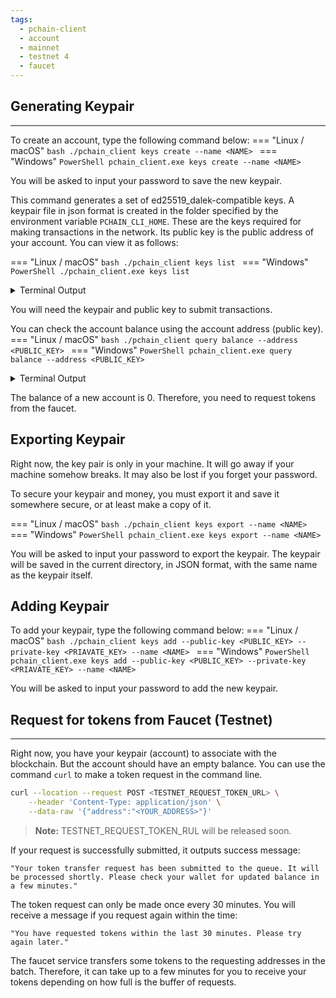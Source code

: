 ```yaml
---
tags:
  - pchain-client
  - account
  - mainnet
  - testnet 4
  - faucet
---
```


## Generating Keypair
---

To create an account, type the following command below:
=== "Linux / macOS"
    ```bash
    ./pchain_client keys create --name <NAME>
    ```
=== "Windows"
    ```PowerShell
    pchain_client.exe keys create --name <NAME>
    ```

You will be asked to input your password to save the new keypair.

This command generates a set of ed25519_dalek-compatible keys. A keypair file in json format is created in the folder specified by the environment variable `PCHAIN_CLI_HOME`. These are the keys required for making transactions in the network. Its public key is the public address of your account. You can view it as follows:

=== "Linux / macOS"
    ```bash
    ./pchain_client keys list
    ```
=== "Windows"
    ```PowerShell
    ./pchain_client.exe keys list
    ```

<details><summary>Terminal Output</summary>
```bash
Keypair Name (First 50 char)                        Public key 
-------------------------                           ------------------------- 
doc                                                 mF0a_r31a_cNNnKbngoUGUuy71V_l872yGxy7iwIBwA
```
</details>

You will need the keypair and public key to submit transactions.

You can check the account balance using the account address (public key).
=== "Linux / macOS"
    ```bash
    ./pchain_client query balance --address <PUBLIC_KEY>
    ```
=== "Windows"
    ```PowerShell
    pchain_client.exe query balance --address <PUBLIC_KEY>
    ```
<details><summary>Terminal Output</summary>
```bash
0
```
</details>

The balance of a new account is 0. Therefore, you need to request tokens from the faucet.

## Exporting Keypair

Right now, the key pair is only in your machine. It will go away if your machine somehow breaks. It may also be lost if you forget your password. 

To secure your keypair and money, you must export it and save it somewhere secure, or at least make a copy of it.

=== "Linux / macOS"
    ```bash
    ./pchain_client keys export --name <NAME>
    ```
=== "Windows"
    ```PowerShell
    pchain_client.exe keys export --name <NAME>
    ```

You will be asked to input your password to export the keypair. The keypair will be saved in the current directory, in JSON format, with the same name as the keypair itself.

## Adding Keypair

To add your keypair, type the following command below:
=== "Linux / macOS"
    ```bash
    ./pchain_client keys add --public-key <PUBLIC_KEY> --private-key <PRIAVATE_KEY> --name <NAME>
    ```
=== "Windows"
    ```PowerShell
    pchain_client.exe keys add --public-key <PUBLIC_KEY> --private-key <PRIAVATE_KEY> --name <NAME>
    ```

You will be asked to input your password to add the new keypair.

## Request for tokens from Faucet (Testnet)
---

Right now, you have your keypair (account) to associate with the blockchain. But the account should have an empty balance. You can use the command `curl` to make a token request in the command line.

<!-- ```bash
curl --location --request POST 'https://testnet4-service01.digital-transaction.net/faucet/request_tokens' \
    --header 'Content-Type: application/json' \
    --data-raw '{"address":"<YOUR_ADDRESS>"}'
``` -->

```bash
curl --location --request POST <TESTNET_REQUEST_TOKEN_URL> \
    --header 'Content-Type: application/json' \
    --data-raw '{"address":"<YOUR_ADDRESS>"}'
```

> **Note:** TESTNET_REQUEST_TOKEN_RUL will be released soon.

If your request is successfully submitted, it outputs success message:

```text
"Your token transfer request has been submitted to the queue. It will be processed shortly. Please check your wallet for updated balance in a few minutes."
```

The token request can only be made once every 30 minutes. You will receive a message if you request again within the time:
```text
"You have requested tokens within the last 30 minutes. Please try again later."
```

The faucet service transfers some tokens to the requesting addresses in the batch. Therefore, it can take up to a few minutes for you to receive your tokens depending on how full is the buffer of requests.
